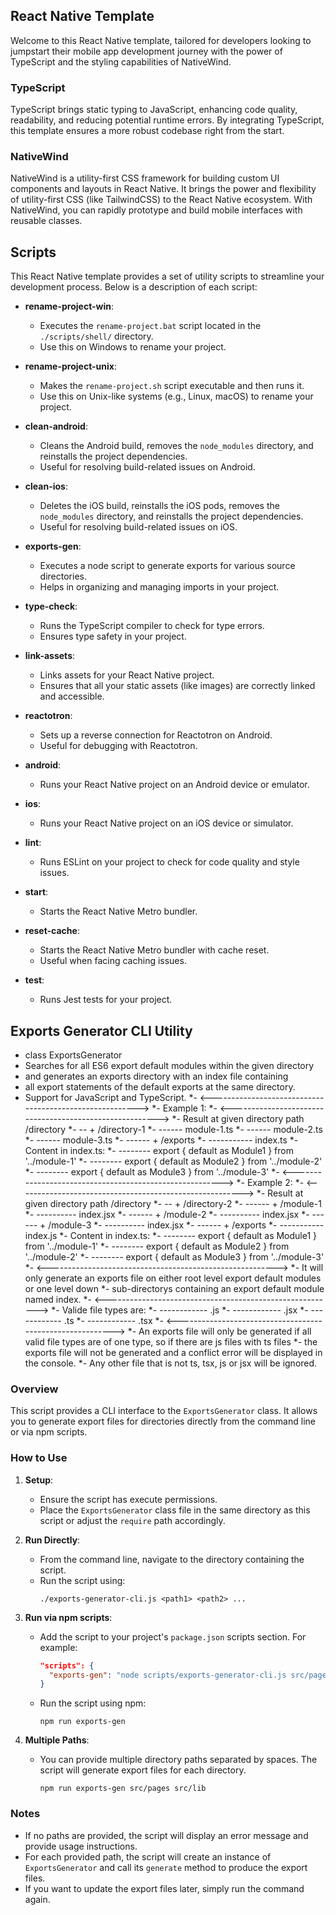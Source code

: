 ## React Native Template

Welcome to this React Native template, tailored for developers looking to jumpstart their mobile app development journey with the power of TypeScript and the styling capabilities of NativeWind.

### TypeScript

TypeScript brings static typing to JavaScript, enhancing code quality, readability, and reducing potential runtime errors. By integrating TypeScript, this template ensures a more robust codebase right from the start.

### NativeWind

NativeWind is a utility-first CSS framework for building custom UI components and layouts in React Native. It brings the power and flexibility of utility-first CSS (like TailwindCSS) to the React Native ecosystem. With NativeWind, you can rapidly prototype and build mobile interfaces with reusable classes.

## Scripts

This React Native template provides a set of utility scripts to streamline your development process. Below is a description of each script:

- **rename-project-win**: 
  - Executes the `rename-project.bat` script located in the `./scripts/shell/` directory.
  - Use this on Windows to rename your project.

- **rename-project-unix**: 
  - Makes the `rename-project.sh` script executable and then runs it.
  - Use this on Unix-like systems (e.g., Linux, macOS) to rename your project.

- **clean-android**: 
  - Cleans the Android build, removes the `node_modules` directory, and reinstalls the project dependencies.
  - Useful for resolving build-related issues on Android.

- **clean-ios**: 
  - Deletes the iOS build, reinstalls the iOS pods, removes the `node_modules` directory, and reinstalls the project dependencies.
  - Useful for resolving build-related issues on iOS.

- **exports-gen**: 
  - Executes a node script to generate exports for various source directories.
  - Helps in organizing and managing imports in your project.

- **type-check**: 
  - Runs the TypeScript compiler to check for type errors.
  - Ensures type safety in your project.

- **link-assets**: 
  - Links assets for your React Native project.
  - Ensures that all your static assets (like images) are correctly linked and accessible.

- **reactotron**: 
  - Sets up a reverse connection for Reactotron on Android.
  - Useful for debugging with Reactotron.

- **android**: 
  - Runs your React Native project on an Android device or emulator.

- **ios**: 
  - Runs your React Native project on an iOS device or simulator.

- **lint**: 
  - Runs ESLint on your project to check for code quality and style issues.

- **start**: 
  - Starts the React Native Metro bundler.

- **reset-cache**: 
  - Starts the React Native Metro bundler with cache reset.
  - Useful when facing caching issues.

- **test**: 
  - Runs Jest tests for your project.

## Exports Generator CLI Utility

 * class ExportsGenerator
 * Searches for all ES6 export default modules within the given directory
 * and generates an exports directory with an index file containing
 * all export statements of the default exports at the same directory.
 * Support for JavaScript and TypeScript.
 *-  <-------------------------------------------------------->
 *-   Example 1:
 *-  <-------------------------------------------------------->
 *-  Result at given directory path /directory
 *-    -- + /directory-1
 *-    ------ module-1.ts
 *-    ------ module-2.ts
 *-    ------ module-3.ts
 *-    ------  + /exports
 *-    ----------- index.ts
 *-  Content in index.ts:
 *-  -------- export { default as Module1 } from '../module-1'
 *-  -------- export { default as Module2 } from '../module-2'
 *-  -------- export { default as Module3 } from '../module-3'
 *-  <-------------------------------------------------------->
 *-  Example 2:
 *-  <-------------------------------------------------------->
 *-  Result at given directory path /directory
 *-    -- + /directory-2
 *-    ------ + /module-1
 *-    ---------- index.jsx
 *-    ------ + /module-2
 *-    ---------- index.jsx
 *-    ------ + /module-3
 *-    ---------- index.jsx
 *-    ------  + /exports
 *-    ----------- index.js
 *-  Content in index.ts:
 *-  -------- export { default as Module1 } from '../module-1'
 *-  -------- export { default as Module2 } from '../module-2'
 *-  -------- export { default as Module3 } from '../module-3'
 *-  <--------------------------------------------------------->
 *-  It will only generate an exports file on either root level export default modules or one level down
 *-  sub-directorys containing an export default module named index.
 *-  <--------------------------------------------------------->
 *- Valide file types are:
 *- ------------ .js
 *- ------------ .jsx
 *- ------------ .ts
 *- ------------ .tsx
 *- <---------------------------------------------------------->
 *- An exports file will only be generated if all valid file types are of one type, so if there are js files with ts files
 *- the exports file will not be generated and a conflict error will be displayed in the console.
 *- Any other file that is not ts, tsx, js or jsx will be ignored.

### Overview

This script provides a CLI interface to the `ExportsGenerator` class. It allows you to generate export files for directories directly from the command line or via npm scripts.

### How to Use

1. **Setup**:
   - Ensure the script has execute permissions.
   - Place the `ExportsGenerator` class file in the same directory as this script or adjust the `require` path accordingly.

2. **Run Directly**:
   - From the command line, navigate to the directory containing the script.
   - Run the script using:
     ```
     ./exports-generator-cli.js <path1> <path2> ...
     ```

3. **Run via npm scripts**:
   - Add the script to your project's `package.json` scripts section. For example:
     ```json
     "scripts": {
       "exports-gen": "node scripts/exports-generator-cli.js src/pages"
     }
     ```
   - Run the script using npm:
     ```
     npm run exports-gen
     ```

4. **Multiple Paths**:
   - You can provide multiple directory paths separated by spaces. The script will generate export files for each directory.
     ```
     npm run exports-gen src/pages src/lib
     ```

### Notes

- If no paths are provided, the script will display an error message and provide usage instructions.
- For each provided path, the script will create an instance of `ExportsGenerator` and call its `generate` method to produce the export files.
- If you want to update the export files later, simply run the command again.






